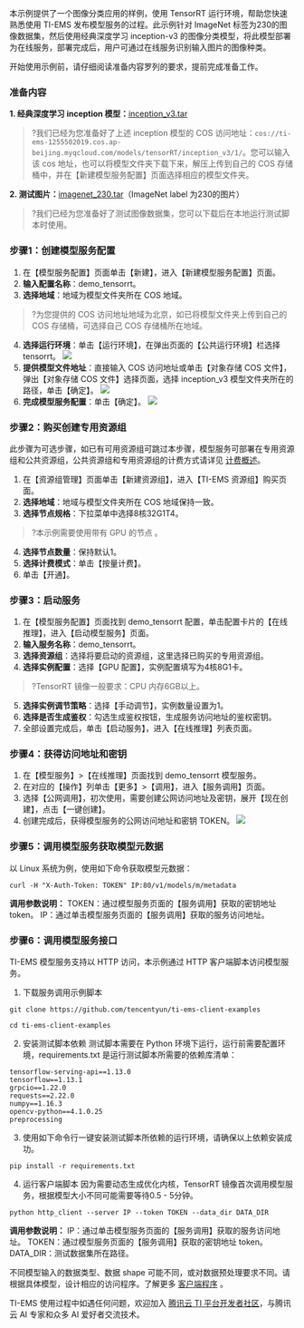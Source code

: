 本示例提供了一个图像分类应用的样例，使用 TensorRT 运行环境，帮助您快速熟悉使用 TI-EMS 发布模型服务的过程。此示例针对 ImageNet 标签为230的图像数据集，然后使用经典深度学习 inception-v3 的图像分类模型，将此模型部署为在线服务，部署完成后，用户可通过在线服务识别输入图片的图像种类。

开始使用示例前，请仔细阅读准备内容罗列的要求，提前完成准备工作。

### 准备内容
**1. 经典深度学习 inception 模型：**[inception_v3.tar](http://inception-v3-1255502019.coscd.myqcloud.com/inception_v3.tar)
>?我们已经为您准备好了上述 inception 模型的 COS 访问地址：`cos://ti-ems-1255502019.cos.ap-beijing.myqcloud.com/models/tensorRT/inception_v3/1/`。您可以输入该 cos 地址，也可以将模型文件夹下载下来，解压上传到自己的 COS 存储桶中，并在【新建模型服务配置】页面选择相应的模型文件夹。

**2. 测试图片：**[imagenet_230.tar](http://ti-ems-1255502019.cosbj.myqcloud.com/test-data/imagenet_230.tar)（ImageNet label 为230的图片）
>?我们已经为您准备好了测试图像数据集，您可以下载后在本地运行测试脚本时使用。

### 步骤1：创建模型服务配置
1. 在【模型服务配置】页面单击【新建】，进入【新建模型服务配置】页面。
2. **输入配置名称**：demo_tensorrt。
3. **选择地域**：地域为模型文件夹所在 COS 地域。
>?为您提供的 COS 访问地址地域为北京，如已将模型文件夹上传到自己的 COS 存储桶，可选择自己 COS 存储桶所在地域。
4. **选择运行环境**：单击【运行环境】，在弹出页面的【公共运行环境】栏选择 tensorrt。
![](https://main.qcloudimg.com/raw/2ec64b411f6aa2c671f51b93b65e4059.png)
5. **提供模型文件地址**：直接输入 COS 访问地址或单击【对象存储 COS 文件】，弹出【对象存储 COS 文件】选择页面，选择 inception_v3 模型文件夹所在的路径，单击【确定】。
![](https://main.qcloudimg.com/raw/52e82a64e9ceaa4ab835b5205899883f.png)
6. **完成模型服务配置**：单击【确定】。
![](https://main.qcloudimg.com/raw/3f170068ec4e1ccf6fdf253c426fed03.png)

### 步骤2：购买创建专用资源组
此步骤为可选步骤，如已有可用资源组可跳过本步骤，模型服务可部署在专用资源组和公共资源组，公共资源组和专用资源组的计费方式请详见 [计费概述](https://cloud.tencent.com/document/product/1120/38717)。
1. 在【资源组管理】页面单击【新建资源组】，进入【TI-EMS 资源组】购买页面。
2. **选择地域**：地域与模型文件夹所在 COS 地域保持一致。
3. **选择节点规格**：下拉菜单中选择8核32G1T4。
>?本示例需要使用带有 GPU 的节点 。
4. **选择节点数量**：保持默认1。
5. **选择计费模式**：单击【按量计费】。
6. 单击【开通】。

### 步骤3：启动服务
1. 在【模型服务配置】页面找到 demo_tensorrt 配置，单击配置卡片的【在线推理】，进入【启动模型服务】页面。
2. **输入服务名称**：demo_tensorrt。
3. **选择资源组**：选择将要启动的资源组，这里选择已购买的专用资源组。
4. **选择实例配置**：选择【GPU 配置】，实例配置填写为4核8G1卡。
>?TensorRT 镜像一般要求：CPU 内存6GB以上。
5. **选择实例调节策略**：选择【手动调节】，实例数量设置为1。
6. **选择是否生成鉴权**：勾选生成鉴权按钮，生成服务访问地址的鉴权密钥。
7. 全部设置完成后，单击【启动服务】，进入【在线推理】列表页面。

### 步骤4：获得访问地址和密钥
1. 在【模型服务】>【在线推理】页面找到 demo_tensorrt 模型服务。
2. 在对应的【操作】列单击【更多】>【调用】，进入【服务调用】页面。
3. 选择【公网调用】，初次使用，需要创建公网访问地址及密钥，展开【现在创建】，点击【一键创建】。
4. 创建完成后，获得模型服务的公网访问地址和密钥 TOKEN。
![](https://main.qcloudimg.com/raw/79727fd9c1b66dcc7399e8a736995d17.png)

### 步骤5：调用模型服务获取模型元数据
以 Linux 系统为例，使用如下命令获取模型元数据：
```shell
curl -H "X-Auth-Token: TOKEN" IP:80/v1/models/m/metadata
```
**调用参数说明：**
TOKEN：通过模型服务页面的【服务调用】获取的密钥地址 token。
IP：通过单击模型服务页面的【服务调用】获取的服务访问地址。

### 步骤6：调用模型服务接口
TI-EMS 模型服务支持以 HTTP 访问，本示例通过 HTTP 客户端脚本访问模型服务。
1. 下载服务调用示例脚本
```shell 
git clone https://github.com/tencentyun/ti-ems-client-examples
```
```shell
cd ti-ems-client-examples
```
2. 安装测试脚本依赖
测试脚本需要在 Python 环境下运行，运行前需要配置环境，requirements.txt 是运行测试脚本所需要的依赖库清单：
```shell
tensorflow-serving-api==1.13.0
tensorflow==1.13.1
grpcio==1.22.0
requests==2.22.0
numpy==1.16.3
opencv-python==4.1.0.25
preprocessing
```
3. 使用如下命令行一键安装测试脚本所依赖的运行环境，请确保以上依赖安装成功。
```shell
pip install -r requirements.txt
```
4. 运行客户端脚本
因为需要动态生成优化内核，TensorRT 镜像首次调用模型服务，根据模型大小不同可能需要等待0.5 - 5分钟。
```shell
python http_client --server IP --token TOKEN --data_dir DATA_DIR
```

**调用参数说明：**
IP：通过单击模型服务页面的【服务调用】获取的服务访问地址。
TOKEN：通过模型服务页面的【服务调用】获取的密钥地址 token。
DATA_DIR：测试数据集所在路径。

不同模型输入的数据类型、数据 shape 可能不同，或对数据预处理要求不同。请根据具体模型，设计相应的访问程序。了解更多 [客户端程序](https://github.com/tencentyun/ti-ems-client-examples) 。

TI-EMS 使用过程中如遇任何问题，欢迎加入 [腾讯云 TI 平台开发者社区](https://cloud.tencent.com/developer/timl/ask)，与腾讯云 AI 专家和众多 AI 爱好者交流技术。
